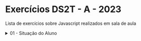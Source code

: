 # Exercícios DS2T - A - 2023

Lista de exercícios sobre Javascript realizados em sala de aula 

<details>
    <summary>
        01 - Situação do Aluno
    </summary>

* [Nome aluno1](http://www.nomeAluno1.com.br)
* [Artur Alves](https://github.com/ArturAlvess/aulas-front-end)
* [Bianca Leão](https://github.com/leaobia/aula01pfwe)

  
</details>